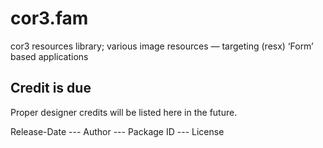 cor3.fam
========

cor3 resources library; various image resources — targeting (resx) ‘Form’ based applications

Credit is due
--------

Proper designer credits will be listed here in the future.

Release-Date --- Author --- Package ID --- License
